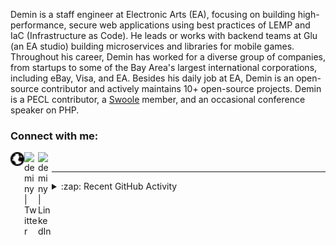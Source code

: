 Demin is a staff engineer at Electronic Arts (EA), focusing on building high-performance, secure web applications using best practices of LEMP and IaC (Infrastructure as Code). He leads or works with backend teams at Glu (an EA studio) building microservices and libraries for mobile games. Throughout his career, Demin has worked for a diverse group of companies, from startups to some of the Bay Area's largest international corporations, including eBay, Visa, and EA. Besides his daily job at EA, Demin is an open-source contributor and actively maintains 10+ open-source projects. Demin is a PECL contributor, a [Swoole](https://github.com/swoole) member, and an occasional conference speaker on PHP.

### Connect with me:

[<img align="left" alt="https://deminy.in" width="22px" src="https://raw.githubusercontent.com/iconic/open-iconic/master/svg/globe.svg" />][website]
[<img align="left" alt="deminy | Twitter" width="22px" src="https://cdn.jsdelivr.net/npm/simple-icons@v3/icons/twitter.svg" />][twitter]
[<img align="left" alt="deminy | LinkedIn" width="22px" src="https://cdn.jsdelivr.net/npm/simple-icons@v3/icons/linkedin.svg" />][linkedin]

<br />

[website]: https://deminy.in
[linkedin]: https://www.linkedin.com/in/deminy
[twitter]: https://twitter.com/deminy

---

<details>
  <summary>:zap: Recent GitHub Activity</summary>

<!--START_SECTION:activity-->
1. 🚀 Published release [6.0.0-rc1](https://github.com/swoole/ide-helper/releases/tag/6.0.0-rc1) in [swoole/ide-helper](https://github.com/swoole/ide-helper)
2. 🚀 Published release [5.1.6](https://github.com/swoole/ide-helper/releases/tag/5.1.6) in [swoole/ide-helper](https://github.com/swoole/ide-helper)
3. 🎉 Merged PR [#37](https://github.com/swoole/ide-helper/pull/37) in [swoole/ide-helper](https://github.com/swoole/ide-helper)
4. 🗣 Commented on [#54](https://github.com/swoole/docker-swoole/issues/54#issuecomment-2507180903) in [swoole/docker-swoole](https://github.com/swoole/docker-swoole)
5. 🎉 Merged PR [#16](https://github.com/swoole/awesome-swoole/pull/16) in [swoole/awesome-swoole](https://github.com/swoole/awesome-swoole)
<!--END_SECTION:activity-->

</details>

